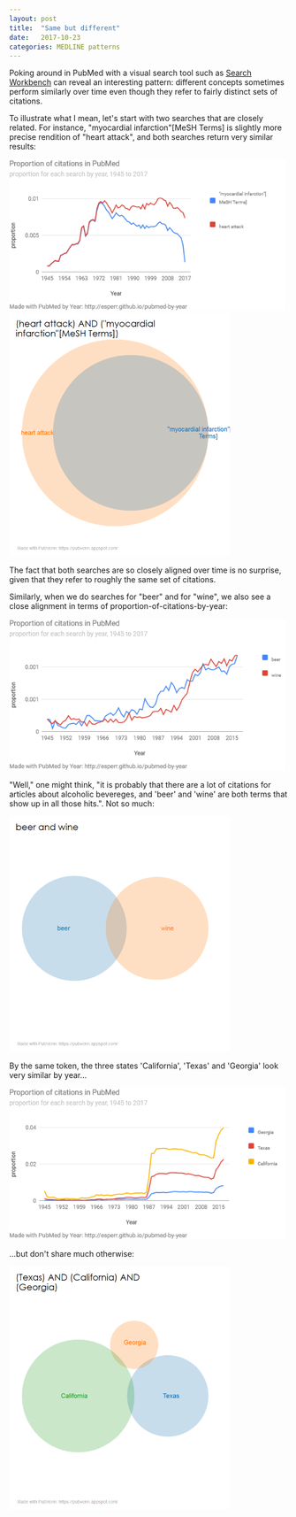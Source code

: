 ```yaml
---
layout: post
title:  "Same but different"
date:   2017-10-23
categories: MEDLINE patterns
---
```


Poking around in PubMed with a visual search tool such as [Search Workbench](https://searchworkbench.info) can reveal an interesting pattern: different concepts sometimes perform similarly over time even though they refer to fairly distinct sets of citations.

To illustrate what I mean, let's start with two searches that are closely related. For instance, "myocardial infarction"[MeSH Terms] is slightly more precise rendition of "heart attack", and both searches return very similar results:

<img src="/assets/sbd_y1.png" width="500">

<img src="/assets/sbd_v1.png" width="400">

The fact that both searches are so closely aligned over time is no surprise, given that they refer to roughly the same set of citations.

Similarly, when we do searches for "beer" and for "wine", we also see a close alignment in terms of  proportion-of-citations-by-year:

<img src="/assets/sbd_y2.png" width="500">

"Well," one might think, "it is probably that there are a lot of citations for articles about alcoholic bevereges, and 'beer' and 'wine' are both terms that show up in all those hits.". Not so much:

<img src="/assets/sbd_v2.png" width="400">

By the same token, the three states 'California', 'Texas' and 'Georgia' look very similar by year...

<img src="/assets/sbd_y3.png" width="500">

...but don't share much otherwise:

<img src="/assets/sbd_v3.png" width="400">
